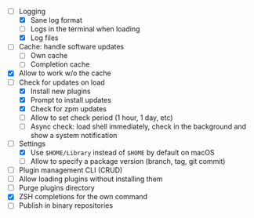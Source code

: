 * [ ] Logging
  * [x] Sane log format
  * [ ] Logs in the terminal when loading
  * [x] Log files
* [ ] Cache: handle software updates
  * [ ] Own cache
  * [ ] Completion cache
* [x] Allow to work w/o the cache
* [ ] Check for updates on load
  * [x] Install new plugins
  * [x] Prompt to install updates
  * [x] Check for zpm updates
  * [ ] Allow to set check period (1 hour, 1 day, etc)
  * [ ] Async check: load shell immediately, check in the background and show a system notification
* [ ] Settings
  * [x] Use `$HOME/Library` instead of `$HOME` by default on macOS
  * [ ] Allow to specify a package version (branch, tag, git commit)
* [ ] Plugin management CLI (CRUD)
* [ ] Allow loading plugins without installing them
* [ ] Purge plugins directory
* [x] ZSH completions for the own command
* [ ] Publish in binary repositories
